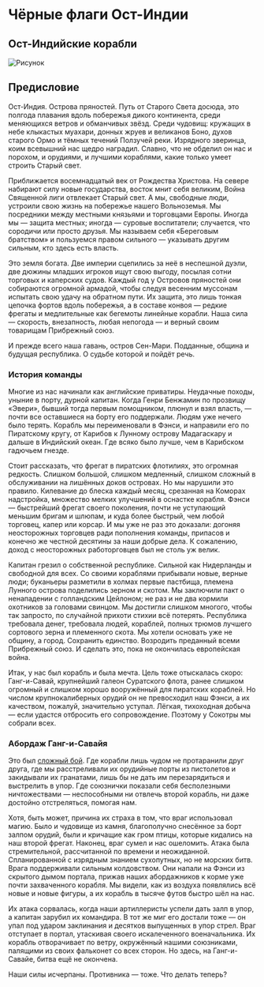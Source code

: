 # Чёрные флаги Ост-Индии

## Ост-Индийские корабли

![Рисунок](/images/East_Indiamen_in_a_Gale.jpg)

## Предисловие

Ост-Индия. Острова пряностей. Путь от Старого Света досюда, это полгода плавания вдоль побережья дикого континента, среди меняющихся ветров и обманчивых звёзд. Среди чудовищ: кружащих в небе клыкастых муахари, донных жруев и великанов Боно, духов старого Ормо и тёмных течений Ползучей реки. Изрядного зверинца, коим всевышний нас щедро наградил. Славно, что не обделил он нас и порохом, и орудиями, и лучшими кораблями, какие только умеет строить Старый свет.  

Приближается восемнадцатый век от Рождества Христова. На севере набирают силу новые государства, восток мнит себя великим, Война Священной лиги отвлекает Старый свет. А мы, свободные  люди, устроили свою жизнь на побережье нашего Вольноземья. Мы посредники между местными князьями и торговцами Европы. Иногда мы — защита местных; иногда — суровые воспитатели; случается, что сородичи или просто друзья. Мы называем себя «Береговым братством» и пользуемся правом сильного — указывать другим сильным, кто здесь есть власть.  

Это земля богата. Две империи сцепились за неё в неспешной дуэли, две дюжины младших игроков ищут свою выгоду, посылая сотни торговых и каперских судов. Каждый год у Островов пряностей они собираются огромной армадой, чтобы следуя весенним муссонам испытать свою удачу на обратном пути. Их защита, это лишь тонкая цепочка фортов вдоль побережья, а в составе конвоя — редкие фрегаты и медлительные как бегемоты линейные корабли. Наша сила — скорость, внезапность, любая непогода — и верный своим товарищам Прибрежный союз.  

И прежде всего наша гавань, остров Сен-Мари. Подданные, община и будущая республика. О судьбе которой и пойдёт речь.  

### История команды

Многие из нас начинали как английские приватиры. Неудачные походы, уныние в порту, дурной капитан. Когда Генри Бенжамин по прозвищу «Эвери», бывший тогда первым помощником, плюнул и взял власть, — почти все оставшиеся на борту его поддержали. Людям уже нечего было терять. Корабль мы переименовали в Фэнси, и направили его по Пиратскому кругу, от Карибов к Лунному острову Мадагаскару и дальше в Индийский океан. Где всяко было лучше, чем в Карибском гадючьем гнезде.  

Стоит рассказать, что фрегат в пиратских флотилиях, это огромная редкость. Слишком большой, слишком медленный, слишком сложный в обслуживании на лишённых доков островах. Но мы нарушили это правило. Килевание до блеска каждый месяц, срезанная на Коморах надстройка, множество мелких улучшений в оснастке корабля. Фэнси — быстрейший фрегат своего поколения, почти не уступающий меньшим бригам и шлюпам, и куда более быстрый, чем любой торговец, капер или корсар. И мы уже не раз это доказали: догоняя неосторожных торговцев ради пополнения команды, припасов и конечно же честной десятины за наши добрые дела. К сожалению, доход с неосторожных работорговцев был не столь уж велик.  

Капитан грезил о собственной республике. Сильной как Нидерланды и свободной для всех. Со своими кораблями прибывали новые, верные люди; буканьеры разметили в холмах первые пастбища, племена Лунного острова поделились зерном и скотом. Мы заключили пакт о ненападении с голландским Цейлоном; не раз и не два кормили охотников за головами свинцом. Мы достигли слишком многого, чтобы так запросто, по случайной прихоти стихии всё потерять. Республика требовала денег, требовала людей, кораблей, полных трюмов лучшего сортового зерна и племенного скота. Мы хотели основать уже не общину, а город. Сохранить единство. Возродить преданный всеми Прибрежный союз. И сделать это, пока не окончилась европейская война.  

Итак, у нас был корабль и была мечта. Цель тоже отыскалась скоро: Ганг-и-Савай, крупнейший галеон Суратского флота, ранее слишком огромный и слишком хорошо вооружённый для пиратских кораблей. Но числом крупнокалиберных орудий он не превосходил наш Фэнси, а их качеством, пожалуй, значительно уступал. Лёгкая, тихоходная добыча — если удастся отбросить его сопровождение. Поэтому у Сокотры мы собрали всех.  

### Абордаж Ганг-и-Савайя

Это был [сложный бой](/docs/world-getting-startted-intro-logs.md). Где корабли лишь чудом не протаранили друг друга, где мы расстреливали их орудийные порты из пистолетов и закидывали их гранатами, лишь бы не дать им перезарядиться и выстрелить в упор. Где союзнички показали себя бесполезными ничтожествами — неспособными ни отвлечь второй корабль, ни даже достойно отстреляться, помогая нам.  

Хотя, быть может, причина их страха в том, что враг использовал магию. Было и чудовище из камня, благополучно снесённое за борт залпом орудий, были и кричащие как гром птицы, которые кидались на наш второй фрегат. Наконец, враг сумел и нас ошеломить. Атака была стремительной, рассчитанной по времени и неожиданной. Спланированной с изрядным знанием сухопутных, но не морских битв. Врага поддерживали сильным колдовством. Они напали на Фэнси из скрытого дымом портала, прижав наших абордажников к корме уже почти захваченного корабля. Мы видели, как из воздуха появлялись всё новые и новые фигуры, а их корабль в тысяче футов быстро шёл на нас.  

Их атака сорвалась, когда наши артиллеристы успели дать залп в упор, а капитан зарубил их командира. В тот же миг его достали тоже — он упал под ударом заклинания и десятков выпущенных в упор стрел. Враг отступает в портал, утаскивая своего искалеченного военачальника. Их корабль отворачивает по ветру, окружённый нашими союзниками, палящими из своих фальконет со всех сторон. Но здесь, на Ганг-и-Савайе, битва ещё не окончена.  

Наши силы исчерпаны. Противника — тоже. Что делать теперь?  
